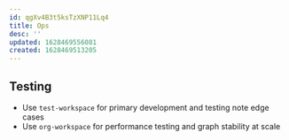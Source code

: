 ```yaml
---
id: qgXv4B3t5ksTzXNP11Lq4
title: Ops
desc: ''
updated: 1628469556081
created: 1628469513205
---
```


## Testing

- Use `test-workspace` for primary development and testing note edge cases
- Use `org-workspace` for performance testing and graph stability at scale
